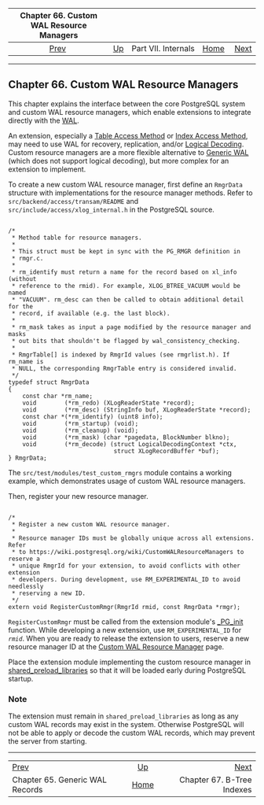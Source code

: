 

|           Chapter 66. Custom WAL Resource Managers          |                                            |                     |                                                       |                                                  |
| :---------------------------------------------------------: | :----------------------------------------- | :-----------------: | ----------------------------------------------------: | -----------------------------------------------: |
| [Prev](generic-wal.html "Chapter 65. Generic WAL Records")  | [Up](internals.html "Part VII. Internals") | Part VII. Internals | [Home](index.html "PostgreSQL 17devel Documentation") |  [Next](btree.html "Chapter 67. B-Tree Indexes") |

***

## Chapter 66. Custom WAL Resource Managers

This chapter explains the interface between the core PostgreSQL system and custom WAL resource managers, which enable extensions to integrate directly with the [WAL](wal.html "Chapter 30. Reliability and the Write-Ahead Log").

An extension, especially a [Table Access Method](tableam.html "Chapter 63. Table Access Method Interface Definition") or [Index Access Method](indexam.html "Chapter 64. Index Access Method Interface Definition"), may need to use WAL for recovery, replication, and/or [Logical Decoding](logicaldecoding.html "Chapter 49. Logical Decoding"). Custom resource managers are a more flexible alternative to [Generic WAL](generic-wal.html "Chapter 65. Generic WAL Records") (which does not support logical decoding), but more complex for an extension to implement.

To create a new custom WAL resource manager, first define an `RmgrData` structure with implementations for the resource manager methods. Refer to `src/backend/access/transam/README` and `src/include/access/xlog_internal.h` in the PostgreSQL source.

```

/*
 * Method table for resource managers.
 *
 * This struct must be kept in sync with the PG_RMGR definition in
 * rmgr.c.
 *
 * rm_identify must return a name for the record based on xl_info (without
 * reference to the rmid). For example, XLOG_BTREE_VACUUM would be named
 * "VACUUM". rm_desc can then be called to obtain additional detail for the
 * record, if available (e.g. the last block).
 *
 * rm_mask takes as input a page modified by the resource manager and masks
 * out bits that shouldn't be flagged by wal_consistency_checking.
 *
 * RmgrTable[] is indexed by RmgrId values (see rmgrlist.h). If rm_name is
 * NULL, the corresponding RmgrTable entry is considered invalid.
 */
typedef struct RmgrData
{
    const char *rm_name;
    void        (*rm_redo) (XLogReaderState *record);
    void        (*rm_desc) (StringInfo buf, XLogReaderState *record);
    const char *(*rm_identify) (uint8 info);
    void        (*rm_startup) (void);
    void        (*rm_cleanup) (void);
    void        (*rm_mask) (char *pagedata, BlockNumber blkno);
    void        (*rm_decode) (struct LogicalDecodingContext *ctx,
                              struct XLogRecordBuffer *buf);
} RmgrData;
```

The `src/test/modules/test_custom_rmgrs` module contains a working example, which demonstrates usage of custom WAL resource managers.

Then, register your new resource manager.

```

/*
 * Register a new custom WAL resource manager.
 *
 * Resource manager IDs must be globally unique across all extensions. Refer
 * to https://wiki.postgresql.org/wiki/CustomWALResourceManagers to reserve a
 * unique RmgrId for your extension, to avoid conflicts with other extension
 * developers. During development, use RM_EXPERIMENTAL_ID to avoid needlessly
 * reserving a new ID.
 */
extern void RegisterCustomRmgr(RmgrId rmid, const RmgrData *rmgr);
```

`RegisterCustomRmgr` must be called from the extension module's [\_PG\_init](xfunc-c.html#XFUNC-C-DYNLOAD "38.10.1. Dynamic Loading") function. While developing a new extension, use `RM_EXPERIMENTAL_ID` for *`rmid`*. When you are ready to release the extension to users, reserve a new resource manager ID at the [Custom WAL Resource Manager](https://wiki.postgresql.org/wiki/CustomWALResourceManagers) page.

Place the extension module implementing the custom resource manager in [shared\_preload\_libraries](runtime-config-client.html#GUC-SHARED-PRELOAD-LIBRARIES) so that it will be loaded early during PostgreSQL startup.

### Note

The extension must remain in `shared_preload_libraries` as long as any custom WAL records may exist in the system. Otherwise PostgreSQL will not be able to apply or decode the custom WAL records, which may prevent the server from starting.

***

|                                                             |                                                       |                                                  |
| :---------------------------------------------------------- | :---------------------------------------------------: | -----------------------------------------------: |
| [Prev](generic-wal.html "Chapter 65. Generic WAL Records")  |       [Up](internals.html "Part VII. Internals")      |  [Next](btree.html "Chapter 67. B-Tree Indexes") |
| Chapter 65. Generic WAL Records                             | [Home](index.html "PostgreSQL 17devel Documentation") |                       Chapter 67. B-Tree Indexes |
